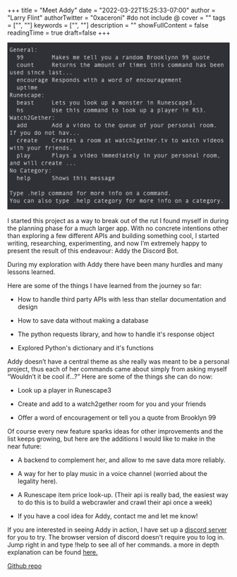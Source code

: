 +++
title = "Meet Addy"
date = "2022-03-22T15:25:33-07:00"
author = "Larry Flint"
authorTwitter = "0xaceroni" #do not include @
cover = ""
tags = ["", ""]
keywords = ["", ""]
description = ""
showFullContent = false
readingTime = true
draft=false
+++

![addy-help](/project-pictures/addy-help.png)

I started this project as a way to break out of the rut I found myself in during the planning phase for a much larger app. With no concrete intentions other than exploring a few different APIs and building something cool, I started writing, researching, experimenting, and now I’m extremely happy to present the result of this endeavour: Addy the Discord Bot.

During my exploration with Addy there have been many hurdles and many lessons learned.

Here are some of the things I have learned from the journey so far:

- How to handle third party APIs with less than stellar documentation and design

- How to save data without making a database

- The python requests library, and how to handle it's response object

- Explored Python's dictionary and it's functions

Addy doesn’t have a central theme as she really was meant to be a personal project, thus each of her commands came about simply from asking myself “Wouldn’t it be cool if…?” Here are some of the things she can do now:

- Look up a player in Runescape3

- Create and add to a watch2gether room for you and your friends

- Offer a word of encouragement or tell you a quote from Brooklyn 99

Of course every new feature sparks ideas for other improvements and the list keeps growing, but here are the additions I would like to make in the near future:

- A backend to complement her, and allow to me save data more reliably.

- A way for her to play music in a voice channel (worried about the legality here).

- A Runescape item price look-up. (Their api is really bad, the easiest way to do this is to build a webcrawler and crawl their api once a week)

- If you have a cool idea for Addy, contact me and let me know!

If you are interested in seeing Addy in action, I have set up a [discord server](https://discord.gg/a5EXHbGwzH) for you to try. The browser version of discord doesn't require you to log in. Jump right in and type !help to see all of her commands. a more in depth explanation can be found [here.](https://github.com/Acer0ni/Addy-the-disc-bot/blob/main/README.md)

[Github repo](https://github.com/Acer0ni/Addy-the-disc-bot)
